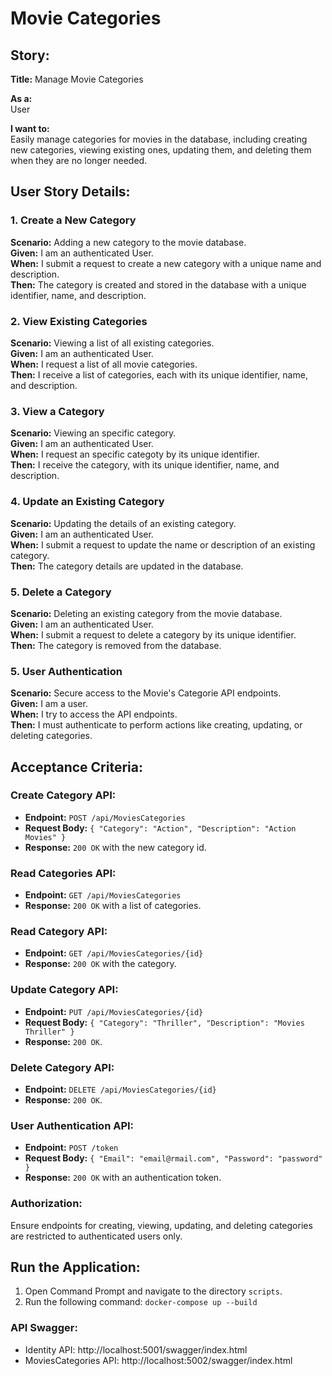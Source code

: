 # Movie Categories

## Story:

**Title:** Manage Movie Categories

**As a:**  
User

**I want to:**  
Easily manage categories for movies in the database, including creating new categories, viewing existing ones, updating them, and deleting them when they are no longer needed.

## User Story Details:

### 1. Create a New Category
**Scenario:** Adding a new category to the movie database.  
**Given:** I am an authenticated User.  
**When:** I submit a request to create a new category with a unique name and description.  
**Then:** The category is created and stored in the database with a unique identifier, name, and description.

### 2. View Existing Categories
**Scenario:** Viewing a list of all existing categories.  
**Given:** I am an authenticated User.  
**When:** I request a list of all movie categories.  
**Then:** I receive a list of categories, each with its unique identifier, name, and description.

### 3. View a Category
**Scenario:** Viewing an specific category.  
**Given:** I am an authenticated User.  
**When:** I request an specific categoty by its unique identifier.  
**Then:** I receive the category, with its unique identifier, name, and description.

### 4. Update an Existing Category
**Scenario:** Updating the details of an existing category.  
**Given:** I am an authenticated User.  
**When:** I submit a request to update the name or description of an existing category.  
**Then:** The category details are updated in the database.

### 5. Delete a Category
**Scenario:** Deleting an existing category from the movie database.  
**Given:** I am an authenticated User.  
**When:** I submit a request to delete a category by its unique identifier.  
**Then:** The category is removed from the database.

### 5. User Authentication
**Scenario:** Secure access to the Movie's Categorie API endpoints.  
**Given:** I am a user.  
**When:** I try to access the API endpoints.  
**Then:** I must authenticate to perform actions like creating, updating, or deleting categories.


## Acceptance Criteria:

### Create Category API:
- **Endpoint:** `POST /api/MoviesCategories`
- **Request Body:** `{ "Category": "Action", "Description": "Action Movies" }`
- **Response:** `200 OK` with the new category id.

### Read Categories API:
- **Endpoint:** `GET /api/MoviesCategories`
- **Response:** `200 OK` with a list of categories.

### Read Category API:
- **Endpoint:** `GET /api/MoviesCategories/{id}`
- **Response:** `200 OK` with the category.

### Update Category API:
- **Endpoint:** `PUT /api/MoviesCategories/{id}`
- **Request Body:** `{ "Category": "Thriller", "Description": "Movies Thriller" }`
- **Response:** `200 OK`.

### Delete Category API:
- **Endpoint:** `DELETE /api/MoviesCategories/{id}`
- **Response:** `200 OK`.

### User Authentication API:
- **Endpoint:** `POST /token`
- **Request Body:** `{ "Email": "email@rmail.com", "Password": "password" }`
- **Response:** `200 OK` with an authentication token.

### Authorization:
Ensure endpoints for creating, viewing, updating, and deleting categories are restricted to authenticated users only.


## Run the Application:
1. Open Command Prompt and navigate to the directory `scripts`.
2. Run the following command: `docker-compose up --build`

### API Swagger:
- Identity API: http://localhost:5001/swagger/index.html
- MoviesCategories API: http://localhost:5002/swagger/index.html